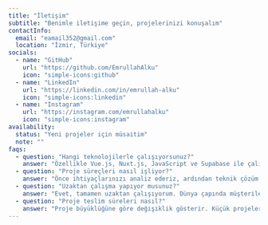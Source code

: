 ```yaml
---
title: "İletişim"
subtitle: "Benimle iletişime geçin, projelerinizi konuşalım"
contactInfo:
  email: "eamail352@gmail.com"
  location: "İzmir, Türkiye"
socials:
  - name: "GitHub"
    url: "https://github.com/EmrullahAlku"
    icon: "simple-icons:github"
  - name: "LinkedIn"
    url: "https://linkedin.com/in/emrullah-alku"
    icon: "simple-icons:linkedin"
  - name: "Instagram"
    url: "https://instagram.com/emrullahalku"
    icon: "simple-icons:instagram"
availability:
  status: "Yeni projeler için müsaitim"
  note: ""
faqs:
  - question: "Hangi teknolojilerle çalışıyorsunuz?"
    answer: "Özellikle Vue.js, Nuxt.js, JavaScript ve Supabase ile çalışıyorum."
  - question: "Proje süreçleri nasıl işliyor?"
    answer: "Önce ihtiyaçlarınızı analiz ederiz, ardından teknik çözüm önerisini paylaşırım. Geliştirme sürecinde düzenli güncellemeler alırsınız."
  - question: "Uzaktan çalışma yapıyor musunuz?"
    answer: "Evet, tamamen uzaktan çalışıyorum. Dünya çapında müşterilerle başarılı projeler geliştiriyorum."
  - question: "Proje teslim süreleri nasıl?"
    answer: "Proje büyüklüğüne göre değişiklik gösterir. Küçük projeler 1-2 hafta, büyük projeler 1-3 ay sürebilir."
---
```

